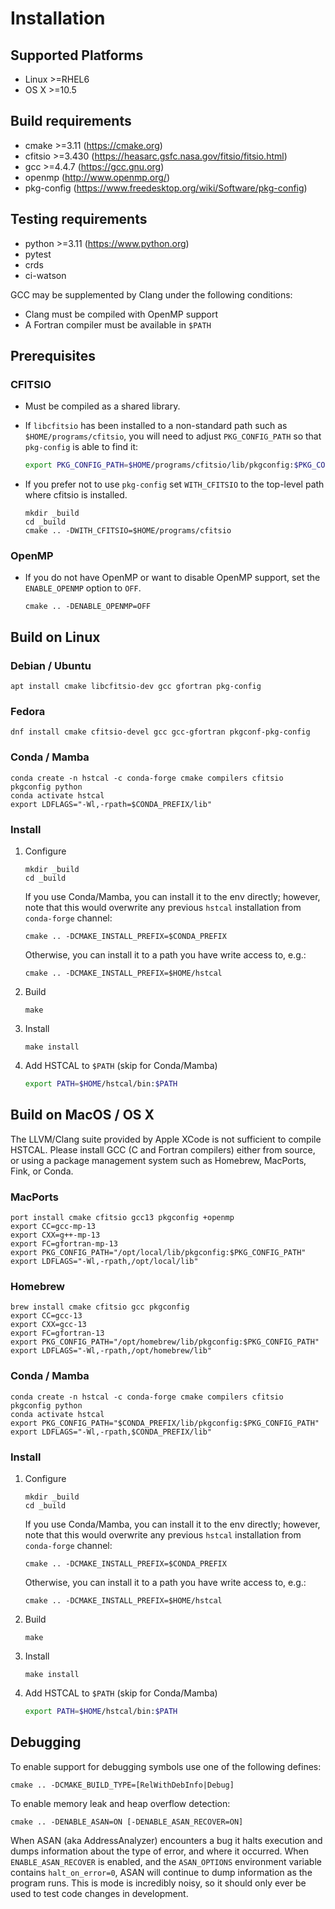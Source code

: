 # Installation

## Supported Platforms

- Linux >=RHEL6
- OS X >=10.5


## Build requirements

- cmake >=3.11 (https://cmake.org)
- cfitsio >=3.430 (https://heasarc.gsfc.nasa.gov/fitsio/fitsio.html)
- gcc >=4.4.7 (https://gcc.gnu.org)
- openmp (http://www.openmp.org/)
- pkg-config (https://www.freedesktop.org/wiki/Software/pkg-config)

## Testing requirements

- python >=3.11 (https://www.python.org)
- pytest
- crds
- ci-watson

GCC may be supplemented by Clang under the following conditions:

- Clang must be compiled with OpenMP support
- A Fortran compiler must be available in `$PATH`


## Prerequisites


### CFITSIO

- Must be compiled as a shared library.

- If `libcfitsio` has been installed to a non-standard path such as `$HOME/programs/cfitsio`, you will need to adjust
  `PKG_CONFIG_PATH` so that `pkg-config` is able to find it:

    ```bash
    export PKG_CONFIG_PATH=$HOME/programs/cfitsio/lib/pkgconfig:$PKG_CONFIG_PATH
    ```

- If you prefer not to use `pkg-config` set `WITH_CFITSIO` to the top-level path where cfitsio is installed.

    ```
    mkdir _build
    cd _build
    cmake .. -DWITH_CFITSIO=$HOME/programs/cfitsio
    ```

### OpenMP

- If you do not have OpenMP or want to disable OpenMP support, set the `ENABLE_OPENMP` option to `OFF`.

    ```
    cmake .. -DENABLE_OPENMP=OFF
    ```


## Build on Linux

### Debian / Ubuntu

```
apt install cmake libcfitsio-dev gcc gfortran pkg-config
```

### Fedora

```
dnf install cmake cfitsio-devel gcc gcc-gfortran pkgconf-pkg-config
```

### Conda / Mamba

```
conda create -n hstcal -c conda-forge cmake compilers cfitsio pkgconfig python
conda activate hstcal
export LDFLAGS="-Wl,-rpath=$CONDA_PREFIX/lib"
```

### Install

1. Configure

    ```
    mkdir _build
    cd _build
    ```

   If you use Conda/Mamba, you can install it to the env directly; however, note that this would overwrite any previous 
   `hstcal` installation from `conda-forge` channel:

    ```
    cmake .. -DCMAKE_INSTALL_PREFIX=$CONDA_PREFIX
    ```

   Otherwise, you can install it to a path you have write access to, e.g.:

    ```
    cmake .. -DCMAKE_INSTALL_PREFIX=$HOME/hstcal
    ```

2. Build

    ```
    make
    ```

3. Install

    ```
    make install
    ```

4. Add HSTCAL to `$PATH` (skip for Conda/Mamba)

    ```bash
    export PATH=$HOME/hstcal/bin:$PATH
    ```

## Build on MacOS / OS X

The LLVM/Clang suite provided by Apple XCode is not sufficient to compile HSTCAL. Please install GCC (C and Fortran
compilers) either from source, or using a package management system such as Homebrew, MacPorts, Fink, or Conda.


### MacPorts

```
port install cmake cfitsio gcc13 pkgconfig +openmp
export CC=gcc-mp-13
export CXX=g++-mp-13
export FC=gfortran-mp-13
export PKG_CONFIG_PATH="/opt/local/lib/pkgconfig:$PKG_CONFIG_PATH"
export LDFLAGS="-Wl,-rpath,/opt/local/lib"
```

### Homebrew

```
brew install cmake cfitsio gcc pkgconfig
export CC=gcc-13
export CXX=gcc-13
export FC=gfortran-13
export PKG_CONFIG_PATH="/opt/homebrew/lib/pkgconfig:$PKG_CONFIG_PATH"
export LDFLAGS="-Wl,-rpath,/opt/homebrew/lib"
```

### Conda / Mamba

```
conda create -n hstcal -c conda-forge cmake compilers cfitsio pkgconfig python
conda activate hstcal
export PKG_CONFIG_PATH="$CONDA_PREFIX/lib/pkgconfig:$PKG_CONFIG_PATH"
export LDFLAGS="-Wl,-rpath,$CONDA_PREFIX/lib"
```

### Install

1. Configure

    ```
    mkdir _build
    cd _build
    ```

   If you use Conda/Mamba, you can install it to the env directly; however, note that this would overwrite any previous
   `hstcal` installation from `conda-forge` channel:

    ```
    cmake .. -DCMAKE_INSTALL_PREFIX=$CONDA_PREFIX
    ```

   Otherwise, you can install it to a path you have write access to, e.g.:

    ```
    cmake .. -DCMAKE_INSTALL_PREFIX=$HOME/hstcal
    ```

2. Build

    ```
    make
    ```

3. Install

    ```
    make install
    ```

4. Add HSTCAL to `$PATH` (skip for Conda/Mamba)

    ```bash
    export PATH=$HOME/hstcal/bin:$PATH
    ```

## Debugging

To enable support for debugging symbols use one of the following defines:

```
cmake .. -DCMAKE_BUILD_TYPE=[RelWithDebInfo|Debug]
```

To enable memory leak and heap overflow detection:

```
cmake .. -DENABLE_ASAN=ON [-DENABLE_ASAN_RECOVER=ON]
```

When ASAN (aka AddressAnalyzer) encounters a bug it halts execution and dumps information about the type of error, and
where it occurred. When `ENABLE_ASAN_RECOVER` is enabled, and the `ASAN_OPTIONS` environment variable contains 
`halt_on_error=0`, ASAN will continue to dump information as the program runs. This is mode is incredibly noisy, so it
should only ever be used to test code changes in development.
